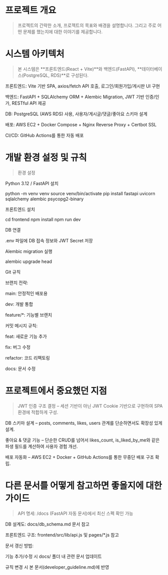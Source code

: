 # 프로젝트 개요
> 프로젝트의 간략한 소개, 프로젝트의 목표와 배경을 설명합니다. 그리고 주로 어떤 문제를 했는지에 대한 이야기를 제공합니다.

# 시스템 아키텍처
> 본 시스템은 **프론트엔드(React + Vite)**와 백엔드(FastAPI), **데이터베이스(PostgreSQL, RDS)**로 구성된다.

프론트엔드: Vite 기반 SPA, axios/fetch API 호출, 로그인/회원가입/게시판 UI 구현

백엔드: FastAPI + SQLAlchemy ORM + Alembic Migration, JWT 기반 인증/인가, RESTful API 제공

DB: PostgreSQL (AWS RDS) 사용, 사용자/게시글/댓글/좋아요 스키마 설계

배포: AWS EC2 + Docker Compose + Nginx Reverse Proxy + Certbot SSL

CI/CD: GitHub Actions를 통한 자동 배포

# 개발 환경 설정 및 규칙
> 환경 설정

Python 3.12 / FastAPI 설치

python -m venv venv
source venv/bin/activate
pip install fastapi uvicorn sqlalchemy alembic psycopg2-binary


프론트엔드 설치

cd frontend
npm install
npm run dev


DB 연결

.env 파일에 DB 접속 정보와 JWT Secret 저장

Alembic migration 실행

alembic upgrade head

Git 규칙

브랜치 전략:

main: 안정적인 배포용

dev: 개발 통합

feature/*: 기능별 브랜치

커밋 메시지 규칙:

feat: 새로운 기능 추가

fix: 버그 수정

refactor: 코드 리팩토링

docs: 문서 수정

# 프로젝트에서 중요했던 지점
> JWT 인증 구조 결정 – 세션 기반이 아닌 JWT Cookie 기반으로 구현하여 SPA 환경에 적합하게 구성.

DB 스키마 설계 – posts, comments, likes, users 관계를 단순하면서도 확장성 있게 설계.

좋아요 & 댓글 기능 – 단순한 CRUD를 넘어서 likes_count, is_liked_by_me와 같은 파생 필드를 계산하여 사용자 경험 개선.

배포 자동화 – AWS EC2 + Docker + GitHub Actions를 통한 무중단 배포 구조 확립.

# 다른 문서를 어떻게 참고하면 좋을지에 대한 가이드
> API 명세: /docs (FastAPI 자동 문서)에서 최신 스펙 확인 가능

DB 설계도: docs/db_schema.md 문서 참고

프론트엔드 구조: frontend/src/lib/api.js 및 pages/*.js 참고

문서 갱신 방법:

기능 추가/수정 시 docs/ 폴더 내 관련 문서 업데이트

규칙 변경 시 본 문서(developer_guideline.md)에 반영
